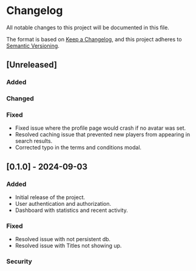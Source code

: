 # Changelog

All notable changes to this project will be documented in this file.

The format is based on [Keep a Changelog](https://keepachangelog.com/en/1.0.0/), and this project adheres to [Semantic Versioning](https://semver.org/spec/v2.0.0.html).

## [Unreleased]

### Added

### Changed


### Fixed
- Fixed issue where the profile page would crash if no avatar was set.
- Resolved caching issue that prevented new players from appearing in search results.
- Corrected typo in the terms and conditions modal.

## [0.1.0] - 2024-09-03
### Added
- Initial release of the project.
- User authentication and authorization.
- Dashboard with statistics and recent activity.

### Fixed
- Resolved issue with not persistent db.
- Resolved issue with Titles not showing up.


### Security
